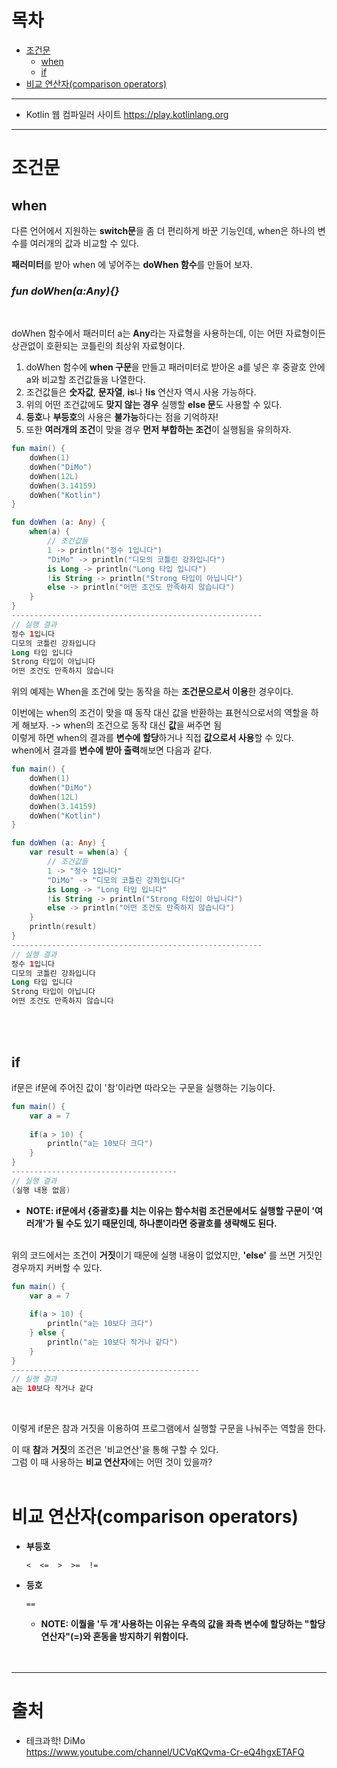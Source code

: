 # 목차
* [조건문](#조건문)
  + [when](#when)
  + [if](#if)
* [비교 연산자(comparison operators)](#비교-연산자comparison-operators)

---
* Kotlin 웹 컴파일러 사이트
  https://play.kotlinlang.org
---
# 조건문
## when
다른 언어에서 지원하는 **switch문**을 좀 더 편리하게 바꾼 기능인데, when은 하나의 변수를 여러개의 값과 비교할 수 있다.

**패러미터**를 받아 when 에 넣어주는 **doWhen 함수**를 만들어 보자.
### *fun doWhen(a:Any){}*
<br>

doWhen 함수에서 패러미터 a는 **Any**라는 자료형을 사용하는데, 이는 어떤 자료형이든 상관없이 호환되는 코틀린의 최상위 자료형이다.

1. doWhen 함수에 **when 구문**을 만들고 패러미터로 받아온 a를 넣은 후 중괄호 안에 a와 비교할 조건값들을 나열한다.
2. 조건값들은 **숫자값**, **문자열**, **is**나 **!is** 연산자 역시 사용 가능하다.
3. 위의 어떤 조건값에도 **맞지 않는 경우** 실행할 **else 문**도 사용할 수 있다.
4. **등호**나 **부등호**의 사용은 **불가능**하다는 점을 기억하자!
5. 또한 **여러개의 조건**이 맞을 경우 **먼저 부합하는 조건**이 실행됨을 유의하자.

```kotlin
fun main() {
    doWhen(1)
    doWhen("DiMo")
    doWhen(12L)
    doWhen(3.14159)
    doWhen("Kotlin")
}

fun doWhen (a: Any) {
    when(a) {
        // 조건값들
        1 -> println("정수 1입니다")
        "DiMo" -> println("디모의 코틀린 강좌입니다")
        is Long -> println("Long 타입 입니다")
        !is String -> println("Strong 타입이 아닙니다")
        else -> println("어떤 조건도 만족하지 않습니다")
    }
}
--------------------------------------------------------
// 실행 결과
정수 1입니다
디모의 코틀린 강좌입니다
Long 타입 입니다
Strong 타입이 아닙니다
어떤 조건도 만족하지 않습니다
```
위의 예제는 When을 조건에 맞는 동작을 하는 **조건문으로서 이용**한 경우이다.

이번에는 when의 조건이 맞을 때 동작 대신 값을 반환하는 표현식으로서의 역할을 하게 해보자.
-> when의 조건으로 동작 대신 **값**을 써주면 됨<br>
이렇게 하면 when의 결과를 **변수에 할당**하거나 직접 **값으로서 사용**할 수 있다.<br>
when에서 결과를 **변수에 받아 출력**해보면 다음과 같다.

```kotlin
fun main() {
    doWhen(1)
    doWhen("DiMo")
    doWhen(12L)
    doWhen(3.14159)
    doWhen("Kotlin")
}

fun doWhen (a: Any) {
    var result = when(a) {
        // 조건값들
        1 -> "정수 1입니다"
        "DiMo" -> "디모의 코틀린 강좌입니다"
        is Long -> "Long 타입 입니다"
        !is String -> println("Strong 타입이 아닙니다")
        else -> println("어떤 조건도 만족하지 않습니다")
    }
    println(result)
}
--------------------------------------------------------
// 실행 결과
정수 1입니다
디모의 코틀린 강좌입니다
Long 타입 입니다
Strong 타입이 아닙니다
어떤 조건도 만족하지 않습니다
```
<br><br>

## if
if문은 if문에 주어진 값이 '참'이라면 따라오는 구문을 실행하는 기능이다.

```kotlin
fun main() {
    var a = 7
    
    if(a > 10) {
        println("a는 10보다 크다")
    }
}
-------------------------------------
// 실행 결과
(실행 내용 없음)
```
* **NOTE: if문에서 {중괄호}를 치는 이유는 함수처럼 조건문에서도 실행할 구문이 '여러개'가 될 수도 있기 때문인데, 하나뿐이라면 중괄호를 생략해도 된다.**
<br><br>

위의 코드에서는 조건이 **거짓**이기 때문에 실행 내용이 없었지만, **'else'** 를 쓰면 거짓인 경우까지 커버할 수 있다.
```kotlin
fun main() {
    var a = 7
    
    if(a > 10) {
        println("a는 10보다 크다")
    } else {
        println("a는 10보다 작거나 같다")
    }
}
------------------------------------------
// 실행 결과
a는 10보다 작거나 같다
```
<br>

이렇게 if문은 참과 거짓을 이용하여 프로그램에서 실행할 구문을 나눠주는 역할을 한다.

이 때 **참**과 **거짓**의 조건은 '비교연산'을 통해 구할 수 있다.<br>
그럼 이 때 사용하는 **비교 연산자**에는 어떤 것이 있을까?
<br><br>

# 비교 연산자(comparison operators)
* **부등호**
  ```
  <  <=  >  >=  !=
  ```
* **등호**
  ```
  ==
  ```
  * **NOTE: 이퀄을 '두 개'사용하는 이유는 우측의 값을 좌측 변수에 할당하는 "할당 연산자"(=)와 혼동을 방지하기 위함이다.**
<br><br><br>











---
# 출처
* 테크과학! DiMo<br>
  https://www.youtube.com/channel/UCVqKQvma-Cr-eQ4hgxETAFQ
<br><br>
